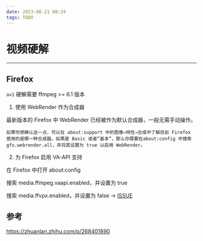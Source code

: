 ```yaml
---
date: 2023-06-21 00:24
tags: TODO
---
```


# 视频硬解

---
## Firefox

`av1` 硬解需要 ffmpeg >= 6.1 版本

1. 使用 WebRender 作为合成器

最新版本的 Firefox 中 WebRender 已经被作为默认合成器，一般无需手动操作。

    如果你想确认这一点，可以在 about:support 中的图像→特性→合成中了解目前 Firefox 使用的是哪一种合成器。如果是 Basic 或者“基本”，那么你需要在about:config 中搜索 gfx.webrender.all，并将其设置为 true 以启用 WebRender。

2. 为 Firefox 启用 VA-API 支持

在 Firefox 中打开 about:config

搜索 media.ffmpeg.vaapi.enabled，并设置为 true

搜索 media.ffvpx.enabled，并设置为 false -> [ISSUE](https://github.com/elFarto/nvidia-vaapi-driver/issues/122)

## 参考

https://zhuanlan.zhihu.com/p/268401890
